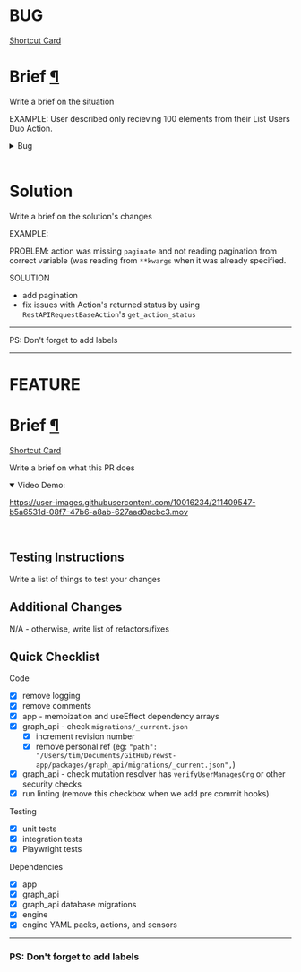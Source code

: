 # BUG
[Shortcut Card](https://app.shortcut.com/rewst/story/4788/crowdstrike-integration)

# Brief <a href="#user-content-brief" id="brief">¶</a>

Write a brief on the situation

EXAMPLE: User described only recieving 100 elements from their List Users Duo Action.

<details>

<summary>Bug</summary>

*Currently:*
<img width="1462" alt="Screen Shot 2023-01-10 at 11 39 09 AM" src="https://user-images.githubusercontent.com/10016234/211610007-a3f5f060-32a0-4f9a-a599-b2b57e4a29f0.png">


*Fixed:*
<img width="1462" alt="Screen Shot 2023-01-10 at 11 32 05 AM" src="https://user-images.githubusercontent.com/10016234/211608278-2145105e-5315-4594-b957-0d79cf386363.png">

</details><br />

# Solution
Write a brief on the solution's changes

EXAMPLE:

PROBLEM: action was missing `paginate` and not reading pagination from correct variable (was reading from `**kwargs` when it was already specified.

SOLUTION
- add pagination
- fix issues with Action's returned status by using `RestAPIRequestBaseAction`'s `get_action_status`


---
PS: Don't forget to add labels

---
# FEATURE 

# Brief <a href="#user-content-brief" id="brief">¶</a>

[Shortcut Card](https://app.shortcut.com/rewst/story/4788/crowdstrike-integration)

Write a brief on what this PR does

<details open>
<summary>Video Demo:</summary>

https://user-images.githubusercontent.com/10016234/211409547-b5a6531d-08f7-47b6-a8ab-627aad0acbc3.mov

</details><br />

## Testing Instructions
Write a list of things to test your changes


## Additional Changes
N/A - otherwise, write list of refactors/fixes


## Quick Checklist
Code
- [x] remove logging
- [x] remove comments
- [x] app - memoization and useEffect dependency arrays
- [x] graph_api - check `migrations/_current.json`
  - [x] increment revision number
  - [x] remove personal ref (eg: `"path": "/Users/tim/Documents/GitHub/rewst-app/packages/graph_api/migrations/_current.json",`)
- [x] graph_api - check mutation resolver has `verifyUserManagesOrg` or other security checks
- [x] run linting (remove this checkbox when we add pre commit hooks)

Testing
- [x] unit tests
- [x] integration tests
- [x] Playwright tests

Dependencies
- [x] app
- [x] graph_api
- [x] graph_api database migrations
- [x] engine
- [x] engine YAML packs, actions, and sensors
---
### PS: Don't forget to add labels
